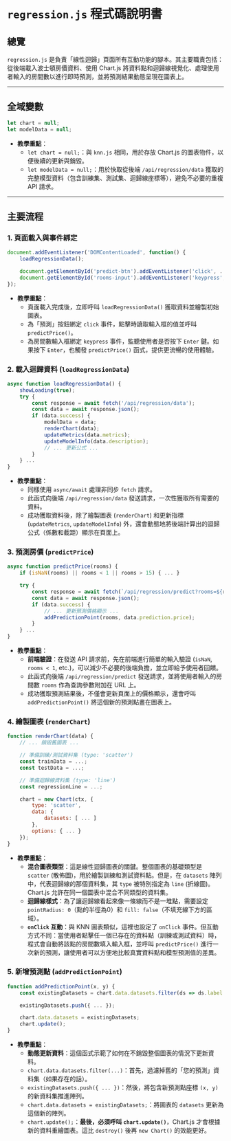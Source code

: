 # `regression.js` 程式碼說明書

## 總覽

`regression.js` 是負責「線性迴歸」頁面所有互動功能的腳本。其主要職責包括：從後端載入波士頓房價資料、使用 Chart.js 將資料點和迴歸線視覺化、處理使用者輸入的房間數以進行即時預測，並將預測結果動態呈現在圖表上。

---

## 全域變數

```javascript
let chart = null;
let modelData = null;
```

- **教學重點**：
    - `let chart = null;`：與 `knn.js` 相同，用於存放 Chart.js 的圖表物件，以便後續的更新與銷毀。
    - `let modelData = null;`：用於快取從後端 `/api/regression/data` 獲取的完整模型資料（包含訓練集、測試集、迴歸線座標等），避免不必要的重複 API 請求。

---

## 主要流程

### 1. 頁面載入與事件綁定

```javascript
document.addEventListener('DOMContentLoaded', function() {
    loadRegressionData();

    document.getElementById('predict-btn').addEventListener('click', ...);
    document.getElementById('rooms-input').addEventListener('keypress', ...);
});
```

- **教學重點**：
    - 頁面載入完成後，立即呼叫 `loadRegressionData()` 獲取資料並繪製初始圖表。
    - 為「預測」按鈕綁定 `click` 事件，點擊時讀取輸入框的值並呼叫 `predictPrice()`。
    - 為房間數輸入框綁定 `keypress` 事件，監聽使用者是否按下 `Enter` 鍵。如果按下 `Enter`，也觸發 `predictPrice()` 函式，提供更流暢的使用體驗。

### 2. 載入迴歸資料 (`loadRegressionData`)

```javascript
async function loadRegressionData() {
    showLoading(true);
    try {
        const response = await fetch('/api/regression/data');
        const data = await response.json();
        if (data.success) {
            modelData = data;
            renderChart(data);
            updateMetrics(data.metrics);
            updateModelInfo(data.description);
            // ... 更新公式 ...
        }
    } ...
}
```

- **教學重點**：
    - 同樣使用 `async/await` 處理非同步 `fetch` 請求。
    - 此函式向後端 `/api/regression/data` 發送請求，一次性獲取所有需要的資料。
    - 成功獲取資料後，除了繪製圖表 (`renderChart`) 和更新指標 (`updateMetrics`, `updateModelInfo`) 外，還會動態地將後端計算出的迴歸公式（係數和截距）顯示在頁面上。

### 3. 預測房價 (`predictPrice`)

```javascript
async function predictPrice(rooms) {
    if (isNaN(rooms) || rooms < 1 || rooms > 15) { ... }

    try {
        const response = await fetch(`/api/regression/predict?rooms=${rooms}`);
        const data = await response.json();
        if (data.success) {
            // ... 更新預測價格顯示 ...
            addPredictionPoint(rooms, data.prediction.price);
        }
    } ...
}
```

- **教學重點**：
    - **前端驗證**：在發送 API 請求前，先在前端進行簡單的輸入驗證 (`isNaN`, `rooms < 1`, etc.)，可以減少不必要的後端負擔，並立即給予使用者回饋。
    - 此函式向後端 `/api/regression/predict` 發送請求，並將使用者輸入的房間數 `rooms` 作為查詢參數附加在 URL 上。
    - 成功獲取預測結果後，不僅會更新頁面上的價格顯示，還會呼叫 `addPredictionPoint()` 將這個新的預測點畫在圖表上。

### 4. 繪製圖表 (`renderChart`)

```javascript
function renderChart(data) {
    // ... 銷毀舊圖表 ...

    // 準備訓練/測試資料集 (type: 'scatter')
    const trainData = ...;
    const testData = ...;

    // 準備迴歸線資料集 (type: 'line')
    const regressionLine = ...;

    chart = new Chart(ctx, {
        type: 'scatter',
        data: {
            datasets: [ ... ]
        },
        options: { ... }
    });
}
```

- **教學重點**：
    - **混合圖表類型**：這是線性迴歸圖表的關鍵。整個圖表的基礎類型是 `scatter` (散佈圖)，用於繪製訓練和測試資料點。但是，在 `datasets` 陣列中，代表迴歸線的那個資料集，其 `type` 被特別指定為 `line` (折線圖)。Chart.js 允許在同一個圖表中混合不同類型的資料集。
    - **迴歸線樣式**：為了讓迴歸線看起來像一條線而不是一堆點，需要設定 `pointRadius: 0`（點的半徑為0）和 `fill: false`（不填充線下方的區域）。
    - **`onClick` 互動**：與 KNN 圖表類似，這裡也設定了 `onClick` 事件。但互動方式不同：當使用者點擊任一個已存在的資料點（訓練或測試資料）時，程式會自動將該點的房間數填入輸入框，並呼叫 `predictPrice()` 進行一次新的預測，讓使用者可以方便地比較真實資料點和模型預測值的差異。

### 5. 新增預測點 (`addPredictionPoint`)

```javascript
function addPredictionPoint(x, y) {
    const existingDatasets = chart.data.datasets.filter(ds => ds.label !== '您的預測');

    existingDatasets.push({ ... });

    chart.data.datasets = existingDatasets;
    chart.update();
}
```

- **教學重點**：
    - **動態更新資料**：這個函式示範了如何在不銷毀整個圖表的情況下更新資料。
    - `chart.data.datasets.filter(...)`：首先，過濾掉舊的「您的預測」資料集（如果存在的話）。
    - `existingDatasets.push({ ... })`：然後，將包含新預測點座標 `(x, y)` 的新資料集推進陣列。
    - `chart.data.datasets = existingDatasets;`：將圖表的 `datasets` 更新為這個新的陣列。
    - `chart.update();`：**最後，必須呼叫 `chart.update()`**，Chart.js 才會根據新的資料重繪圖表。這比 `destroy()` 後再 `new Chart()` 的效能更好。
